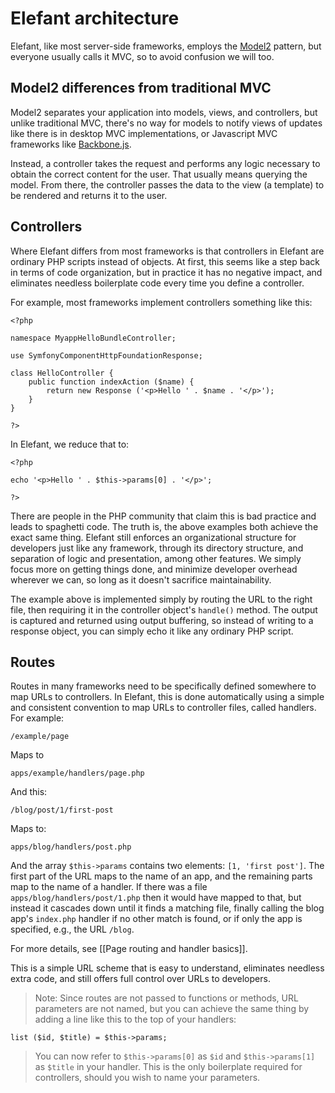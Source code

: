 # Elefant architecture

Elefant, like most server-side frameworks, employs the [Model2](http://en.wikipedia.org/wiki/Model_2) pattern, but everyone usually calls it MVC, so to avoid confusion we will too.

## Model2 differences from traditional MVC

Model2 separates your application into models, views, and controllers, but unlike traditional MVC, there's no way for models to notify views of updates like there is in desktop MVC implementations, or Javascript MVC frameworks like [Backbone.js](http://documentcloud.github.com/backbone/).

Instead, a controller takes the request and performs any logic necessary to obtain the correct content for the user. That usually means querying the model. From there, the controller passes the data to the view (a template) to be rendered and returns it to the user.

## Controllers

Where Elefant differs from most frameworks is that controllers in Elefant are ordinary PHP scripts instead of objects. At first, this seems like a step back in terms of code organization, but in practice it has no negative impact, and eliminates needless boilerplate code every time you define a controller.

For example, most frameworks implement controllers something like this:

	<?php
	
	namespace MyappHelloBundleController;
	
	use SymfonyComponentHttpFoundationResponse;
	
	class HelloController {
	    public function indexAction ($name) {
	        return new Response ('<p>Hello ' . $name . '</p>');
	    }
	}
	
	?>

In Elefant, we reduce that to:

	<?php
	
	echo '<p>Hello ' . $this->params[0] . '</p>';
	
	?>

There are people in the PHP community that claim this is bad practice and leads to spaghetti code. The truth is, the above examples both achieve the exact same thing. Elefant still enforces an organizational structure for developers just like any framework, through its directory structure, and separation of logic and presentation, among other features. We simply focus more on getting things done, and minimize developer overhead wherever we can, so long as it doesn't sacrifice maintainability.

The example above is implemented simply by routing the URL to the right file, then requiring it in the controller object's `handle()` method. The output is captured and returned using output buffering, so instead of writing to a response object, you can simply echo it like any ordinary PHP script.

## Routes

Routes in many frameworks need to be specifically defined somewhere to map URLs to controllers. In Elefant, this is done automatically using a simple and consistent convention to map URLs to controller files, called handlers. For example:

	/example/page

Maps to

	apps/example/handlers/page.php

And this:

	/blog/post/1/first-post

Maps to:

	apps/blog/handlers/post.php

And the array `$this->params` contains two elements: `[1, 'first post']`. The first part of the URL maps to the name of an app, and the remaining parts map to the name of a handler. If there was a file `apps/blog/handlers/post/1.php` then it would have mapped to that, but instead it cascades down until it finds a matching file, finally calling the blog app's `index.php` handler if no other match is found, or if only the app is specified, e.g., the URL `/blog`.

For more details, see [[Page routing and handler basics]].

This is a simple URL scheme that is easy to understand, eliminates needless extra code, and still offers full control over URLs to developers.

> Note: Since routes are not passed to functions or methods, URL parameters are not named, but you can achieve the same thing by adding a line like this to the top of your handlers:

	list ($id, $title) = $this->params;

> You can now refer to `$this->params[0]` as `$id` and `$this->params[1]` as `$title` in your handler. This is the only boilerplate required for controllers, should you wish to name your parameters.